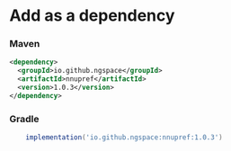 
# Add as a dependency

### Maven

```xml
<dependency>
  <groupId>io.github.ngspace</groupId>
  <artifactId>nnupref</artifactId>
  <version>1.0.3</version>
</dependency>
```

### Gradle

```groovy
    implementation('io.github.ngspace:nnupref:1.0.3')
```